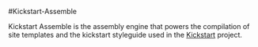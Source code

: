 #Kickstart-Assemble

Kickstart Assemble is the assembly engine that powers the compilation of site templates and the kickstart styleguide used in the [Kickstart](https://github.com/onenorth/kickstart) project.
